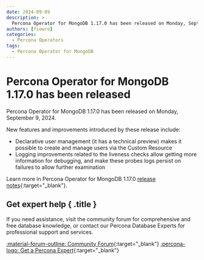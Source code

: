 ```yaml
---
date: 2024-09-09
description: >
  Percona Operator for MongoDB 1.17.0 has been released on Monday, September 9, 2024.
authors: [fiowro]
categories:
  - Percona Operators
tags:
  - Percona Operator for MongoDB
---
```


# Percona Operator for MongoDB 1.17.0 has been released

<!-- more -->

Percona Operator for MongoDB 1.17.0 has been released on Monday, September 9, 2024.

New features and improvements introduced by these release include:

* Declarative user management (it has a technical preview) makes it possible to create and manage users via the Custom Resource
* Logging improvements related to the liveness checks allow getting more information for debugging, and make these probes logs persist on failures to allow further examination

Learn more in Percona Operator for MongoDB 1.17.0 [release notes](https://docs.percona.com/percona-operator-for-mongodb/RN/Kubernetes-Operator-for-PSMONGODB-RN1.17.0.html){:target="_blank"}.

<div data-banner markdown>

## Get expert help { .title }

If you need assistance, visit the community forum for comprehensive and free database knowledge, or contact our Percona Database Experts for professional support and services.

<div class="actions" markdown>

[:material-forum-outline: Community Forum](https://forums.percona.com/){:target="_blank"} [:percona-logo: Get a Percona Expert](https://www.percona.com/about/contact){:target="_blank"}
</div></div>
